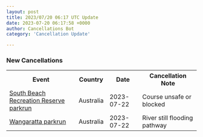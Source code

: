 ```yaml
---
layout: post
title: 2023/07/20 06:17 UTC Update
date: 2023-07-20 06:17:58 +0000
author: Cancellations Bot
category: 'Cancellation Update'

---
```


<h3>New Cancellations</h3>
<div class='hscrollable'>
<table style='width: 100%'>
    <tr>
        <th>Event</th>
        <th>Country</th>
        <th>Date</th>
        <th>Cancellation Note</th>
    </tr>
    <tr>
        <td><a href="https://www.parkrun.com.au/southbeachrecreationreserve">South Beach Recreation Reserve parkrun</a></td>
        <td>Australia</td>
        <td>2023-07-22</td>
        <td>Course unsafe or blocked</td>
    </tr>
    <tr>
        <td><a href="https://www.parkrun.com.au/wangaratta">Wangaratta parkrun</a></td>
        <td>Australia</td>
        <td>2023-07-22</td>
        <td>River still flooding pathway</td>
    </tr>
</table>
</div>
